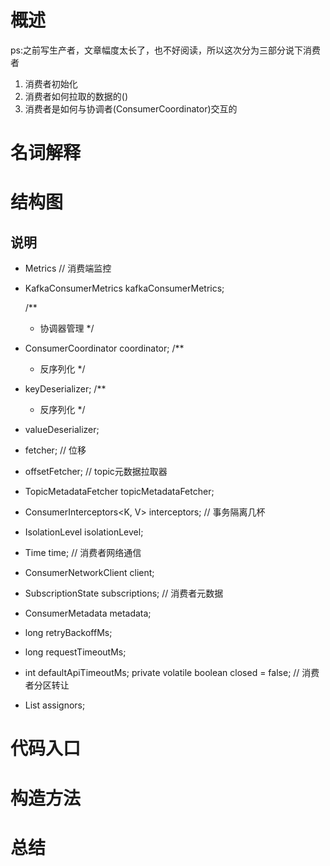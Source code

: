 # 概述
ps:之前写生产者，文章幅度太长了，也不好阅读，所以这次分为三部分说下消费者

1. 消费者初始化
2. 消费者如何拉取的数据的()
3. 消费者是如何与协调者(ConsumerCoordinator)交互的

# 名词解释

# 结构图

## 说明
* Metrics
    // 消费端监控
* KafkaConsumerMetrics kafkaConsumerMetrics;

    /**
     * 协调器管理
     */
* ConsumerCoordinator coordinator;
    /**
     * 反序列化
     */
* keyDeserializer;
    /**
     * 反序列化
     */
 *  valueDeserializer;
 *  fetcher;
    // 位移
 * offsetFetcher;
    // topic元数据拉取器
 * TopicMetadataFetcher topicMetadataFetcher;
 * ConsumerInterceptors<K, V> interceptors;
    // 事务隔离几杯
 * IsolationLevel isolationLevel;

 * Time time;
    // 消费者网络通信
 * ConsumerNetworkClient client;
 * SubscriptionState subscriptions;
    // 消费者元数据
 * ConsumerMetadata metadata;
 * long retryBackoffMs;
 * long requestTimeoutMs;
 * int defaultApiTimeoutMs;
    private volatile boolean closed = false;
    // 消费者分区转让
 * List<ConsumerPartitionAssignor> assignors;

# 代码入口

# 构造方法

# 总结